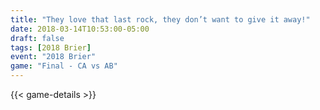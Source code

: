 ```yaml
---
title: "They love that last rock, they don’t want to give it away!"
date: 2018-03-14T10:53:00-05:00
draft: false
tags: [2018 Brier]
event: "2018 Brier"
game: "Final - CA vs AB"
---
```

{{< game-details >}}
<!--more--> 